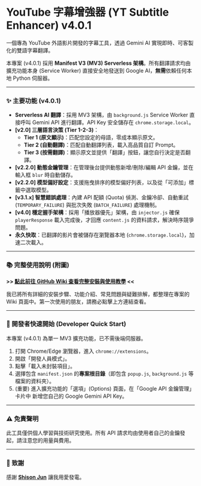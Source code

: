 # YouTube 字幕增強器 (YT Subtitle Enhancer) v4.0.1

一個專為 YouTube 外語影片開發的字幕工具，透過 Gemini AI 實現即時、可客製化的雙語字幕翻譯。

本專案 (v4.0.1) 採用 **Manifest V3 (MV3) Serverless 架構**。所有翻譯請求均由擴充功能本身 (Service Worker) 直接安全地發送到 Google AI，**無需**依賴任何本地 Python 伺服器。

---

### ✨ 主要功能 (v4.0.1)

* **Serverless AI 翻譯**：採用 MV3 架構，由 `background.js` Service Worker 直接呼叫 Gemini API 進行翻譯。API Key 安全儲存在 `chrome.storage.local`。
* **[v2.0] 三層語言決策 (Tier 1-2-3)**：
    * **Tier 1 (原文顯示)**：匹配您設定的母語，零成本顯示原文。
    * **Tier 2 (自動翻譯)**：匹配自動翻譯列表，載入高品質自訂 Prompt。
    * **Tier 3 (按需翻譯)**：顯示原文並提供「翻譯」按鈕，讓您自行決定是否翻譯。
* **[v2.2.0] 動態金鑰管理**：在管理後台提供動態新增/刪除/編輯 API 金鑰，並在輸入框 `blur` 時自動儲存。
* **[v2.2.0] 模型偏好設定**：支援拖曳排序的模型偏好列表，以及從「可添加」標籤中選取模型。
* **[v3.1.x] 智慧錯誤處理**：內建 API 配額 (Quota) 偵測、金鑰冷卻、自動重試 (`TEMPORARY_FAILURE`) 與批次失敗 (`BATCH_FAILURE`) 處理機制。
* **[v4.0] 穩定握手架構**：採用「播放器優先」架構，由 `injector.js` 確保 `playerResponse` 載入完成後，才回應 `content.js` 的資料請求，解決時序競爭問題。
* **永久快取**：已翻譯的影片會被儲存在瀏覽器本地 (`chrome.storage.local`)，加速二次載入。

---

### 📚 完整使用說明 (附圖)

**>> [點此前往 GitHub Wiki 查看完整安裝與使用教學](https://github.com/yuforfun/youtube_enhancer/wiki) <<**

我已將所有詳細的安裝步驟、功能介紹、常見問題與疑難排解，都整理在專案的 Wiki 頁面中。第一次使用的朋友，請務必點擊上方連結查看。

---

### 🚀 開發者快速開始 (Developer Quick Start)

本專案 (v4.0.1) 為單一 MV3 擴充功能，已不需後端伺服器。

1.  打開 Chrome/Edge 瀏覽器，進入 `chrome://extensions`。
2.  開啟「開發人員模式」。
3.  點擊「載入未封裝項目」。
4.  選擇包含 `manifest.json` 的**專案根目錄**（即包含 `popup.js`, `background.js` 等檔案的資料夾）。
5.  (重要) 進入擴充功能的「選項」(Options) 頁面，在「Google API 金鑰管理」卡片中 新增您自己的 Google Gemini API Key。

---

### ⚠️ 免責聲明

此工具僅供個人學習與技術研究使用。所有 API 請求均由使用者自己的金鑰發起，請注意您的用量與費用。

---
### 🙏 致謝

感謝 [**Shison Jun**](https://www.instagram.com/jun_shison0305/p/DOoHP49E-__/) 讓我用愛發電。